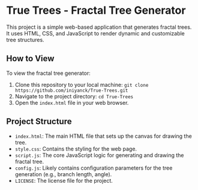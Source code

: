# True Trees - Fractal Tree Generator

This project is a simple web-based application that generates fractal trees. It uses HTML, CSS, and JavaScript to render dynamic and customizable tree structures.

## How to View

To view the fractal tree generator:

1.  Clone this repository to your local machine:
    `git clone https://github.com/iniyanck/True-Trees.git`
2.  Navigate to the project directory:
    `cd True-Trees`
3.  Open the `index.html` file in your web browser.

## Project Structure

*   `index.html`: The main HTML file that sets up the canvas for drawing the tree.
*   `style.css`: Contains the styling for the web page.
*   `script.js`: The core JavaScript logic for generating and drawing the fractal tree.
*   `config.js`: Likely contains configuration parameters for the tree generation (e.g., branch length, angle).
*   `LICENSE`: The license file for the project.
